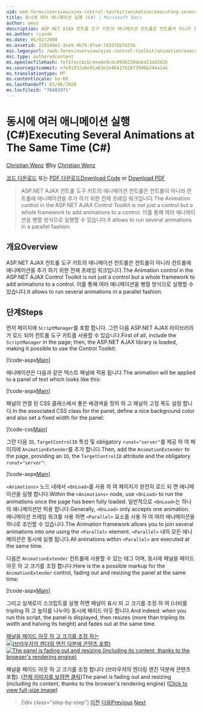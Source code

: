 ```yaml
---
uid: web-forms/overview/ajax-control-toolkit/animation/executing-several-animations-at-the-same-time-cs
title: 동시에 여러 애니메이션 실행 (C#) | Microsoft Docs
author: wenz
description: ASP.NET AJAX 컨트롤 도구 키트의 애니메이션 컨트롤은 컨트롤이 아니라 컨트롤에 애니메이션을 추가 하기 위한 전체 프레임 워크입니다. Severa을 실행할 수 있습니다.
ms.author: riande
ms.date: 06/02/2008
ms.assetid: 219149e1-3ee9-4b79-8fe4-7433f6b7d15b
msc.legacyurl: /web-forms/overview/ajax-control-toolkit/animation/executing-several-animations-at-the-same-time-cs
msc.type: authoredcontent
ms.openlocfilehash: fe71feccbcbc4ee8e9cdc09d6220de6a53dd2d2b
ms.sourcegitcommit: e7e91932a6e91a63e2e46417626f39d6b244a3ab
ms.translationtype: MT
ms.contentlocale: ko-KR
ms.lasthandoff: 03/06/2020
ms.locfileid: "78483971"
---
```

# <a name="executing-several-animations-at-the-same-time-c"></a><span data-ttu-id="a6a85-104">동시에 여러 애니메이션 실행 (C#)</span><span class="sxs-lookup"><span data-stu-id="a6a85-104">Executing Several Animations at The Same Time (C#)</span></span>

<span data-ttu-id="a6a85-105">[Christian Wenz](https://github.com/wenz) 별</span><span class="sxs-lookup"><span data-stu-id="a6a85-105">by [Christian Wenz](https://github.com/wenz)</span></span>

<span data-ttu-id="a6a85-106">[코드 다운로드](https://download.microsoft.com/download/f/9/a/f9a26acd-8df4-4484-8a18-199e4598f411/Animation2.cs.zip) 또는 [PDF 다운로드](https://download.microsoft.com/download/6/7/1/6718d452-ff89-4d3f-a90e-c74ec2d636a3/animation2CS.pdf)</span><span class="sxs-lookup"><span data-stu-id="a6a85-106">[Download Code](https://download.microsoft.com/download/f/9/a/f9a26acd-8df4-4484-8a18-199e4598f411/Animation2.cs.zip) or [Download PDF](https://download.microsoft.com/download/6/7/1/6718d452-ff89-4d3f-a90e-c74ec2d636a3/animation2CS.pdf)</span></span>

> <span data-ttu-id="a6a85-107">ASP.NET AJAX 컨트롤 도구 키트의 애니메이션 컨트롤은 컨트롤이 아니라 컨트롤에 애니메이션을 추가 하기 위한 전체 프레임 워크입니다.</span><span class="sxs-lookup"><span data-stu-id="a6a85-107">The Animation control in the ASP.NET AJAX Control Toolkit is not just a control but a whole framework to add animations to a control.</span></span> <span data-ttu-id="a6a85-108">이를 통해 여러 애니메이션을 병렬 방식으로 실행할 수 있습니다.</span><span class="sxs-lookup"><span data-stu-id="a6a85-108">It allows to run several animations in a parallel fashion.</span></span>

## <a name="overview"></a><span data-ttu-id="a6a85-109">개요</span><span class="sxs-lookup"><span data-stu-id="a6a85-109">Overview</span></span>

<span data-ttu-id="a6a85-110">ASP.NET AJAX 컨트롤 도구 키트의 애니메이션 컨트롤은 컨트롤이 아니라 컨트롤에 애니메이션을 추가 하기 위한 전체 프레임 워크입니다.</span><span class="sxs-lookup"><span data-stu-id="a6a85-110">The Animation control in the ASP.NET AJAX Control Toolkit is not just a control but a whole framework to add animations to a control.</span></span> <span data-ttu-id="a6a85-111">이를 통해 여러 애니메이션을 병렬 방식으로 실행할 수 있습니다.</span><span class="sxs-lookup"><span data-stu-id="a6a85-111">It allows to run several animations in a parallel fashion.</span></span>

## <a name="steps"></a><span data-ttu-id="a6a85-112">단계</span><span class="sxs-lookup"><span data-stu-id="a6a85-112">Steps</span></span>

<span data-ttu-id="a6a85-113">먼저 페이지에 `ScriptManager`를 포함 합니다. 그런 다음 ASP.NET AJAX 라이브러리가 로드 되어 컨트롤 도구 키트를 사용할 수 있습니다.</span><span class="sxs-lookup"><span data-stu-id="a6a85-113">First of all, include the `ScriptManager` in the page; then, the ASP.NET AJAX library is loaded, making it possible to use the Control Toolkit:</span></span>

[!code-aspx[Main](executing-several-animations-at-the-same-time-cs/samples/sample1.aspx)]

<span data-ttu-id="a6a85-114">애니메이션은 다음과 같은 텍스트 패널에 적용 됩니다.</span><span class="sxs-lookup"><span data-stu-id="a6a85-114">The animation will be applied to a panel of text which looks like this:</span></span>

[!code-aspx[Main](executing-several-animations-at-the-same-time-cs/samples/sample2.aspx)]

<span data-ttu-id="a6a85-115">패널의 연결 된 CSS 클래스에서 좋은 배경색을 정의 하 고 패널의 고정 폭도 설정 합니다.</span><span class="sxs-lookup"><span data-stu-id="a6a85-115">In the associated CSS class for the panel, define a nice background color and also set a fixed width for the panel:</span></span>

[!code-css[Main](executing-several-animations-at-the-same-time-cs/samples/sample3.css)]

<span data-ttu-id="a6a85-116">그런 다음 `ID`, `TargetControlID` 특성 및 obligatory `runat="server"`를 제공 하 여 페이지에 `AnimationExtender`를 추가 합니다.</span><span class="sxs-lookup"><span data-stu-id="a6a85-116">Then, add the `AnimationExtender` to the page, providing an `ID`, the `TargetControlID` attribute and the obligatory `runat="server"`:</span></span>

[!code-aspx[Main](executing-several-animations-at-the-same-time-cs/samples/sample4.aspx)]

<span data-ttu-id="a6a85-117">`<Animations>` 노드 내에서 `<OnLoad>`를 사용 하 여 페이지가 완전히 로드 되 면 애니메이션을 실행 합니다.</span><span class="sxs-lookup"><span data-stu-id="a6a85-117">Within the `<Animations>` node, use `<OnLoad>` to run the animations once the page has been fully loaded.</span></span> <span data-ttu-id="a6a85-118">일반적으로 `<OnLoad>`는 하나의 애니메이션만 허용 합니다.</span><span class="sxs-lookup"><span data-stu-id="a6a85-118">Generally, `<OnLoad>` only accepts one animation.</span></span> <span data-ttu-id="a6a85-119">애니메이션 프레임 워크를 사용 하면 `<Parallel>` 요소를 사용 하 여 여러 애니메이션을 하나로 조인할 수 있습니다.</span><span class="sxs-lookup"><span data-stu-id="a6a85-119">The Animation framework allows you to join several animations into one using the `<Parallel>` element.</span></span> <span data-ttu-id="a6a85-120">`<Parallel>` 내의 모든 애니메이션은 동시에 실행 됩니다.</span><span class="sxs-lookup"><span data-stu-id="a6a85-120">All animations within `<Parallel>` are executed at the same time.</span></span>

<span data-ttu-id="a6a85-121">다음은 `AnimationExtender` 컨트롤에 사용할 수 있는 태그 이며, 동시에 패널을 페이드 아웃 하 고 크기를 조정 합니다.</span><span class="sxs-lookup"><span data-stu-id="a6a85-121">Here is the a possible markup for the `AnimationExtender` control, fading out and resizing the panel at the same time:</span></span>

[!code-aspx[Main](executing-several-animations-at-the-same-time-cs/samples/sample5.aspx)]

<span data-ttu-id="a6a85-122">그리고 실제로이 스크립트를 실행 하면 패널이 표시 되 고 크기를 조정 하 여 (너비를 tripling 하 고 높이를 나누어) 동시에 페이드 아웃 합니다.</span><span class="sxs-lookup"><span data-stu-id="a6a85-122">And indeed: when you run this script, the panel is displayed, then resizes (more than tripling its width and halving its height) and fades out at the same time.</span></span>

<span data-ttu-id="a6a85-123">[패널을 페이드 아웃 하 고 크기를 조정 하는 ![(브라우저의 렌더링 엔진 덕분에 콘텐츠 포함)](executing-several-animations-at-the-same-time-cs/_static/image2.png)](executing-several-animations-at-the-same-time-cs/_static/image1.png)</span><span class="sxs-lookup"><span data-stu-id="a6a85-123">[![The panel is fading out and resizing (including its content, thanks to the browser's rendering engine)](executing-several-animations-at-the-same-time-cs/_static/image2.png)](executing-several-animations-at-the-same-time-cs/_static/image1.png)</span></span>

<span data-ttu-id="a6a85-124">패널을 페이드 아웃 하 고 크기를 조정 합니다 (브라우저의 렌더링 엔진 덕분에 콘텐츠 포함). ([전체 이미지를 보려면 클릭](executing-several-animations-at-the-same-time-cs/_static/image3.png))</span><span class="sxs-lookup"><span data-stu-id="a6a85-124">The panel is fading out and resizing (including its content, thanks to the browser's rendering engine) ([Click to view full-size image](executing-several-animations-at-the-same-time-cs/_static/image3.png))</span></span>

> [!div class="step-by-step"]
> <span data-ttu-id="a6a85-125">[이전](adding-animation-to-a-control-cs.md)
> [다음](executing-several-animations-after-each-other-cs.md)</span><span class="sxs-lookup"><span data-stu-id="a6a85-125">[Previous](adding-animation-to-a-control-cs.md)
[Next](executing-several-animations-after-each-other-cs.md)</span></span>
